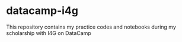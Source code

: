 # datacamp-i4g
This repository contains my practice codes and notebooks during my scholarship with I4G on DataCamp
